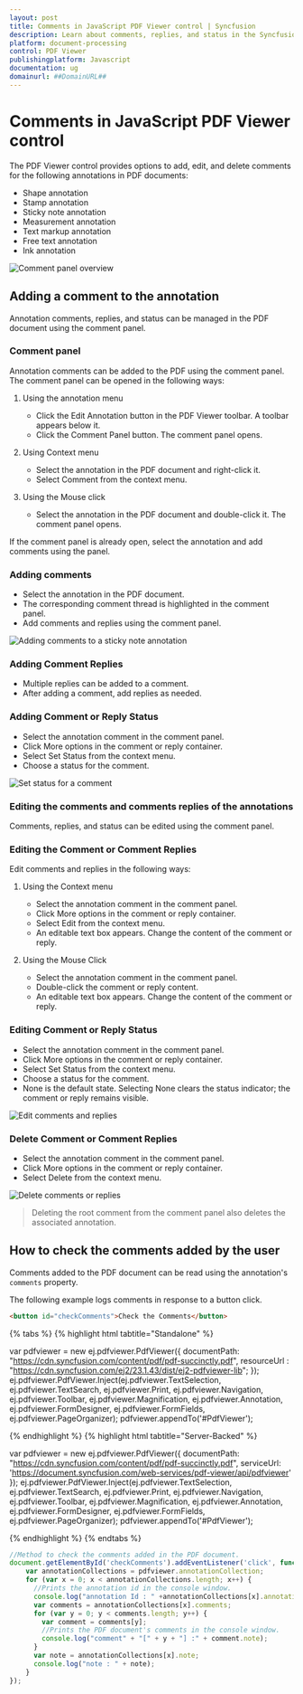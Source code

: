 ```yaml
---
layout: post
title: Comments in JavaScript PDF Viewer control | Syncfusion
description: Learn about comments, replies, and status in the Syncfusion JavaScript PDF Viewer control (Essential JS 2).
platform: document-processing
control: PDF Viewer
publishingplatform: Javascript
documentation: ug
domainurl: ##DomainURL##
---
```


# Comments in JavaScript PDF Viewer control

The PDF Viewer control provides options to add, edit, and delete comments for the following annotations in PDF documents:

* Shape annotation
* Stamp annotation
* Sticky note annotation
* Measurement annotation
* Text markup annotation
* Free text annotation
* Ink annotation

![Comment panel overview](../images/commentannot.png)

## Adding a comment to the annotation

Annotation comments, replies, and status can be managed in the PDF document using the comment panel.

### Comment panel

Annotation comments can be added to the PDF using the comment panel. The comment panel can be opened in the following ways:

1. Using the annotation menu

    * Click the Edit Annotation button in the PDF Viewer toolbar. A toolbar appears below it.
    * Click the Comment Panel button. The comment panel opens.

2. Using Context menu

    * Select the annotation in the PDF document and right-click it.
    * Select Comment from the context menu.

3. Using the Mouse click

    * Select the annotation in the PDF document and double-click it. The comment panel opens.

If the comment panel is already open, select the annotation and add comments using the panel.

### Adding comments

* Select the annotation in the PDF document.
* The corresponding comment thread is highlighted in the comment panel.
* Add comments and replies using the comment panel.

![Adding comments to a sticky note annotation](../images/stickycomment.png)

### Adding Comment Replies

* Multiple replies can be added to a comment.
* After adding a comment, add replies as needed.

### Adding Comment or Reply Status

* Select the annotation comment in the comment panel.
* Click More options in the comment or reply container.
* Select Set Status from the context menu.
* Choose a status for the comment.

![Set status for a comment](../images/commentstatus.png)

### Editing the comments and comments replies of the annotations

Comments, replies, and status can be edited using the comment panel.

### Editing the Comment or Comment Replies

Edit comments and replies in the following ways:

1. Using the Context menu

    * Select the annotation comment in the comment panel.
    * Click More options in the comment or reply container.
    * Select Edit from the context menu.
    * An editable text box appears. Change the content of the comment or reply.

2. Using the Mouse Click

    * Select the annotation comment in the comment panel.
    * Double-click the comment or reply content.
    * An editable text box appears. Change the content of the comment or reply.

### Editing Comment or Reply Status

* Select the annotation comment in the comment panel.
* Click More options in the comment or reply container.
* Select Set Status from the context menu.
* Choose a status for the comment.
* None is the default state. Selecting None clears the status indicator; the comment or reply remains visible.

![Edit comments and replies](../images/commentsedit.png)

### Delete Comment or Comment Replies

* Select the annotation comment in the comment panel.
* Click More options in the comment or reply container.
* Select Delete from the context menu.

![Delete comments or replies](../images/commentsdelete.png)

>Deleting the root comment from the comment panel also deletes the associated annotation.

## How to check the comments added by the user

Comments added to the PDF document can be read using the annotation's `comments` property.

The following example logs comments in response to a button click.

```html
<button id="checkComments">Check the Comments</button>
```

{% tabs %}
{% highlight html tabtitle="Standalone" %}

var pdfviewer = new ej.pdfviewer.PdfViewer({
                    documentPath: "https://cdn.syncfusion.com/content/pdf/pdf-succinctly.pdf",
                    resourceUrl : "https://cdn.syncfusion.com/ej2/23.1.43/dist/ej2-pdfviewer-lib";
                });
ej.pdfviewer.PdfViewer.Inject(ej.pdfviewer.TextSelection, ej.pdfviewer.TextSearch, ej.pdfviewer.Print, ej.pdfviewer.Navigation, ej.pdfviewer.Toolbar,
                              ej.pdfviewer.Magnification, ej.pdfviewer.Annotation, ej.pdfviewer.FormDesigner, ej.pdfviewer.FormFields, ej.pdfviewer.PageOrganizer);
pdfviewer.appendTo('#PdfViewer');

{% endhighlight %}
{% highlight html tabtitle="Server-Backed" %}

var pdfviewer = new ej.pdfviewer.PdfViewer({
                    documentPath: "https://cdn.syncfusion.com/content/pdf/pdf-succinctly.pdf",
                    serviceUrl: 'https://document.syncfusion.com/web-services/pdf-viewer/api/pdfviewer'
                });
ej.pdfviewer.PdfViewer.Inject(ej.pdfviewer.TextSelection, ej.pdfviewer.TextSearch, ej.pdfviewer.Print, ej.pdfviewer.Navigation, ej.pdfviewer.Toolbar,
                              ej.pdfviewer.Magnification, ej.pdfviewer.Annotation, ej.pdfviewer.FormDesigner, ej.pdfviewer.FormFields, ej.pdfviewer.PageOrganizer);
pdfviewer.appendTo('#PdfViewer');

{% endhighlight %}
{% endtabs %}

```typescript
//Method to check the comments added in the PDF document.
document.getElementById('checkComments').addEventListener('click', function () {
    var annotationCollections = pdfviewer.annotationCollection;
    for (var x = 0; x < annotationCollections.length; x++) {
      //Prints the annotation id in the console window.
      console.log("annotation Id : " +annotationCollections[x].annotationId);
      var comments = annotationCollections[x].comments;
      for (var y = 0; y < comments.length; y++) {
        var comment = comments[y];
        //Prints the PDF document's comments in the console window.
        console.log("comment" + "[" + y + "] :" + comment.note);
      }
      var note = annotationCollections[x].note;
      console.log("note : " + note);
    }
});

```